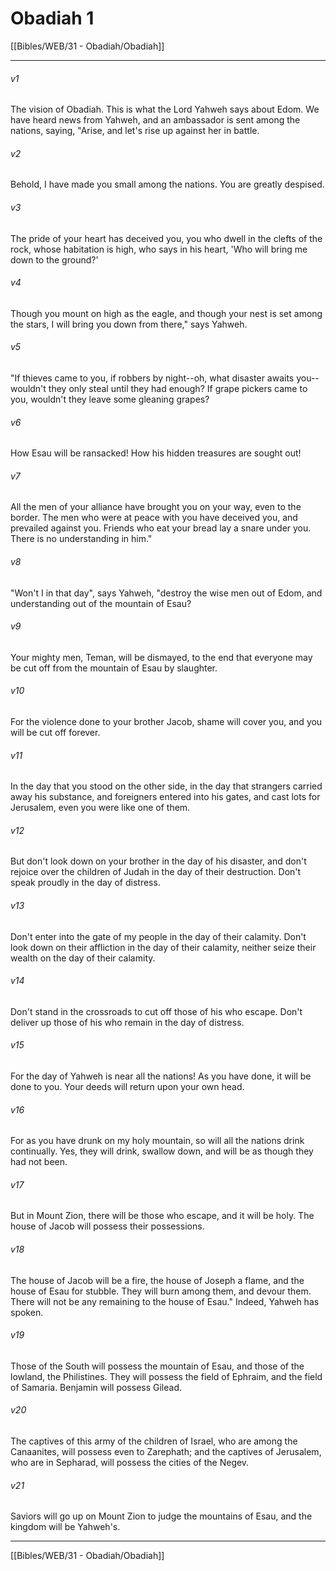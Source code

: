 # Obadiah 1

[[Bibles/WEB/31 - Obadiah/Obadiah]]
***



###### v1 
The vision of Obadiah. This is what the Lord Yahweh says about Edom. We have heard news from Yahweh, and an ambassador is sent among the nations, saying, "Arise, and let's rise up against her in battle. 

###### v2 
Behold, I have made you small among the nations. You are greatly despised. 

###### v3 
The pride of your heart has deceived you, you who dwell in the clefts of the rock, whose habitation is high, who says in his heart, 'Who will bring me down to the ground?' 

###### v4 
Though you mount on high as the eagle, and though your nest is set among the stars, I will bring you down from there," says Yahweh. 

###### v5 
"If thieves came to you, if robbers by night--oh, what disaster awaits you--wouldn't they only steal until they had enough? If grape pickers came to you, wouldn't they leave some gleaning grapes? 

###### v6 
How Esau will be ransacked! How his hidden treasures are sought out! 

###### v7 
All the men of your alliance have brought you on your way, even to the border. The men who were at peace with you have deceived you, and prevailed against you. Friends who eat your bread lay a snare under you. There is no understanding in him." 

###### v8 
"Won't I in that day", says Yahweh, "destroy the wise men out of Edom, and understanding out of the mountain of Esau? 

###### v9 
Your mighty men, Teman, will be dismayed, to the end that everyone may be cut off from the mountain of Esau by slaughter. 

###### v10 
For the violence done to your brother Jacob, shame will cover you, and you will be cut off forever. 

###### v11 
In the day that you stood on the other side, in the day that strangers carried away his substance, and foreigners entered into his gates, and cast lots for Jerusalem, even you were like one of them. 

###### v12 
But don't look down on your brother in the day of his disaster, and don't rejoice over the children of Judah in the day of their destruction. Don't speak proudly in the day of distress. 

###### v13 
Don't enter into the gate of my people in the day of their calamity. Don't look down on their affliction in the day of their calamity, neither seize their wealth on the day of their calamity. 

###### v14 
Don't stand in the crossroads to cut off those of his who escape. Don't deliver up those of his who remain in the day of distress. 

###### v15 
For the day of Yahweh is near all the nations! As you have done, it will be done to you. Your deeds will return upon your own head. 

###### v16 
For as you have drunk on my holy mountain, so will all the nations drink continually. Yes, they will drink, swallow down, and will be as though they had not been. 

###### v17 
But in Mount Zion, there will be those who escape, and it will be holy. The house of Jacob will possess their possessions. 

###### v18 
The house of Jacob will be a fire, the house of Joseph a flame, and the house of Esau for stubble. They will burn among them, and devour them. There will not be any remaining to the house of Esau." Indeed, Yahweh has spoken. 

###### v19 
Those of the South will possess the mountain of Esau, and those of the lowland, the Philistines. They will possess the field of Ephraim, and the field of Samaria. Benjamin will possess Gilead. 

###### v20 
The captives of this army of the children of Israel, who are among the Canaanites, will possess even to Zarephath; and the captives of Jerusalem, who are in Sepharad, will possess the cities of the Negev. 

###### v21 
Saviors will go up on Mount Zion to judge the mountains of Esau, and the kingdom will be Yahweh's.

***
[[Bibles/WEB/31 - Obadiah/Obadiah]]
